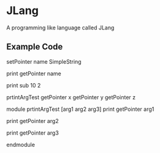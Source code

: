 # JLang

A programming like language called JLang

## Example Code
setPointer name SimpleString

print getPointer name

print sub 10 2

prtintArgTest getPointer x getPointer y getPointer z

module prtintArgTest [arg1 arg2 arg3]
print getPointer arg1

print getPointer arg2

print getPointer arg3

endmodule
